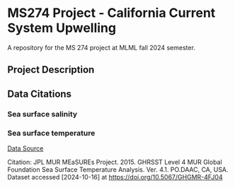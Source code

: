 # MS274 Project - California Current System Upwelling
A repository for the MS 274 project at MLML fall 2024 semester. 

## Project Description 

## Data Citations 
### Sea surface salinity 
### Sea surface temperature 
[Data Source](https://podaac.jpl.nasa.gov/dataset/MUR-JPL-L4-GLOB-v4.1)

Citation: JPL MUR MEaSUREs Project. 2015. GHRSST Level 4 MUR Global Foundation Sea Surface Temperature Analysis. Ver. 4.1. PO.DAAC, CA, USA. Dataset accessed [2024-10-16] at https://doi.org/10.5067/GHGMR-4FJ04

##
